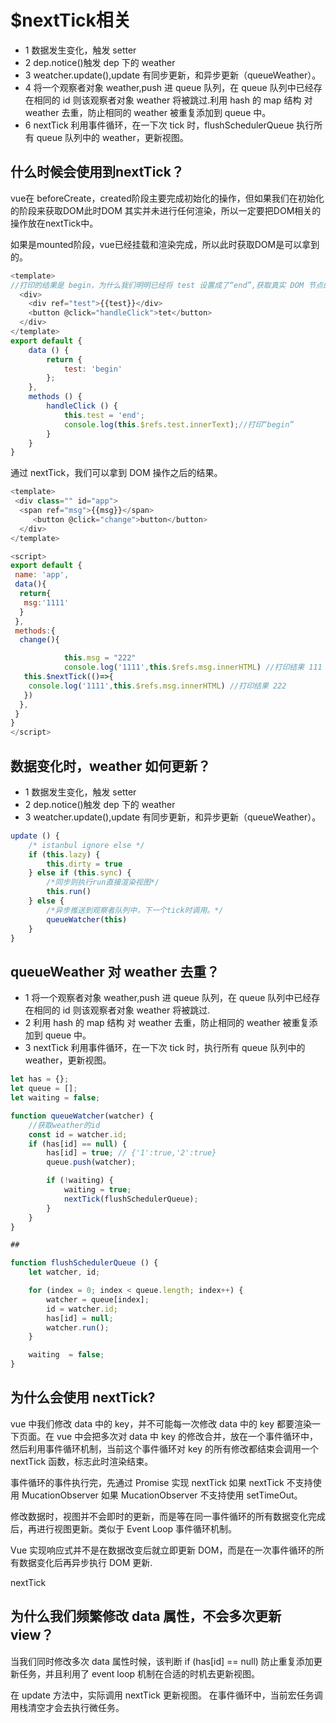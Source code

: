 # $nextTick相关

- 1 数据发生变化，触发 setter
- 2 dep.notice()触发 dep 下的 weather
- 3 weatcher.update(),update 有同步更新，和异步更新（queueWeather）。
- 4 将一个观察者对象 weather,push 进 queue 队列，在 queue 队列中已经存在相同的 id 则该观察者对象 weather 将被跳过.利用 hash 的 map 结构 对 weather 去重，防止相同的 weather 被重复添加到 queue 中。
- 6 nextTick 利用事件循环，在一下次 tick 时，flushSchedulerQueue 执行所有 queue 队列中的 weather，更新视图。

## 什么时候会使用到nextTick？

vue在 beforeCreate，created阶段主要完成初始化的操作，但如果我们在初始化的阶段来获取DOM此时DOM 其实并未进行任何渲染，所以一定要把DOM相关的操作放在nextTick中。

如果是mounted阶段，vue已经挂载和渲染完成，所以此时获取DOM是可以拿到的。

```javascript
<template>
//打印的结果是 begin，为什么我们明明已经将 test 设置成了“end”,获取真实 DOM 节点的 innerText 却没有得到我们预期中的“end”，可见该操作是异步的。
  <div>
    <div ref="test">{{test}}</div>
    <button @click="handleClick">tet</button>
  </div>
</template>
export default {
    data () {
        return {
            test: 'begin'
        };
    },
    methods () {
        handleClick () {
            this.test = 'end';
            console.log(this.$refs.test.innerText);//打印“begin”
        }
    }
}

```

通过 nextTick，我们可以拿到 DOM 操作之后的结果。

```javascript
<template>
 <div class="" id="app">
  <span ref="msg">{{msg}}</span>
     <button @click="change">button</button>
  </div>
</template>

<script>
export default {
 name: 'app',
 data(){
  return{
   msg:'1111'
  }
 },
 methods:{
  change(){

            this.msg = "222"
            console.log('1111',this.$refs.msg.innerHTML) //打印结果 111
   this.$nextTick(()=>{
    console.log('1111',this.$refs.msg.innerHTML) //打印结果 222
   })
  },
 }
}
</script>
```

## 数据变化时，weather 如何更新？

- 1 数据发生变化，触发 setter
- 2 dep.notice()触发 dep 下的 weather
- 3 weatcher.update(),update 有同步更新，和异步更新（queueWeather）。

```javascript
update () {
    /* istanbul ignore else */
    if (this.lazy) {
        this.dirty = true
    } else if (this.sync) {
        /*同步则执行run直接渲染视图*/
        this.run()
    } else {
        /*异步推送到观察者队列中，下一个tick时调用。*/
        queueWatcher(this)
    }
}
```

## queueWeather 对 weather 去重？

- 1 将一个观察者对象 weather,push 进 queue 队列，在 queue 队列中已经存在相同的 id 则该观察者对象 weather 将被跳过.
- 2 利用 hash 的 map 结构 对 weather 去重，防止相同的 weather 被重复添加到 queue 中。
- 3 nextTick 利用事件循环，在一下次 tick 时，执行所有 queue 队列中的 weather，更新视图。

```javascript
let has = {};
let queue = [];
let waiting = false;

function queueWatcher(watcher) {
    //获取weather的id
    const id = watcher.id;
    if (has[id] == null) {
        has[id] = true; // {'1':true,'2':true}
        queue.push(watcher);

        if (!waiting) {
            waiting = true;
            nextTick(flushSchedulerQueue);
        }
    }
}

## 

function flushSchedulerQueue () {
    let watcher, id;

    for (index = 0; index < queue.length; index++) {
        watcher = queue[index];
        id = watcher.id;
        has[id] = null;
        watcher.run();
    }

    waiting  = false;
}
```

## 为什么会使用 nextTick?

vue 中我们修改 data 中的 key，并不可能每一次修改 data 中的 key 都要渲染一下页面。在 vue 中会把多次对 data 中 key 的修改合并，放在一个事件循环中，然后利用事件循环机制，当前这个事件循环对 key 的所有修改都结束会调用一个 nextTick 函数，标志此时渲染结束。

事件循环的事件执行完，先通过 Promise 实现 nextTick 如果 nextTick 不支持使用 MucationObserver 如果 MucationObserver 不支持使用 setTimeOut。

修改数据时，视图并不会即时的更新，而是等在同一事件循环的所有数据变化完成后，再进行视图更新。类似于 Event Loop 事件循环机制。

Vue 实现响应式并不是在数据改变后就立即更新 DOM，而是在一次事件循环的所有数据变化后再异步执行 DOM 更新.

nextTick

## 为什么我们频繁修改 data 属性，不会多次更新 view？

当我们同时修改多次 data 属性时候，该判断 if (has[id] == null) 防止重复添加更新任务，并且利用了 event loop 机制在合适的时机去更新视图。

在 update 方法中，实际调用 nextTick 更新视图。
在事件循环中，当前宏任务调用栈清空才会去执行微任务。
